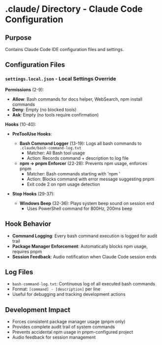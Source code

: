 # .claude/ Directory - Claude Code Configuration

## Purpose
Contains Claude Code IDE configuration files and settings.

## Configuration Files

### `settings.local.json` - Local Settings Override
**Permissions** (2-9):
- **Allow**: Bash commands for docs helper, WebSearch, npm install commands
- **Deny**: Empty (no blocked tools)
- **Ask**: Empty (no tools require confirmation)

**Hooks** (10-40):
- **PreToolUse Hooks**:
  - **Bash Command Logger** (13-19): Logs all bash commands to `.claude/bash-command-log.txt`
    - Matcher: All Bash tool usage
    - Action: Records command + description to log file
  - **npm → pnpm Enforcer** (22-28): Prevents npm usage, enforces pnpm
    - Matcher: Bash commands starting with 'npm '
    - Action: Blocks command with error message suggesting pnpm
    - Exit code 2 on npm usage detection

- **Stop Hooks** (29-37):
  - **Windows Beep** (32-36): Plays system beep sound on session end
    - Uses PowerShell command for 800Hz, 200ms beep

## Hook Behavior
- **Command Logging**: Every bash command execution is logged for audit trail
- **Package Manager Enforcement**: Automatically blocks npm usage, requires pnpm
- **Session Feedback**: Audio notification when Claude Code session ends

## Log Files
- `bash-command-log.txt`: Continuous log of all executed bash commands
- Format: `[command] - [description]` per line
- Useful for debugging and tracking development actions

## Development Impact
- Forces consistent package manager usage (pnpm only)
- Provides complete audit trail of system commands
- Prevents accidental npm usage in pnpm-configured project
- Audio feedback for session management